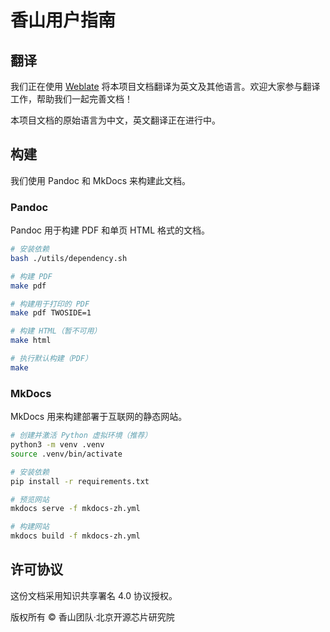 # 香山用户指南

## 翻译

我们正在使用 [Weblate](https://hosted.weblate.org/projects/openxiangshan/user-guide/) 将本项目文档翻译为英文及其他语言。欢迎大家参与翻译工作，帮助我们一起完善文档！

本项目文档的原始语言为中文，英文翻译正在进行中。

## 构建

我们使用 Pandoc 和 MkDocs 来构建此文档。

### Pandoc

Pandoc 用于构建 PDF 和单页 HTML 格式的文档。

```bash
# 安装依赖
bash ./utils/dependency.sh

# 构建 PDF
make pdf

# 构建用于打印的 PDF
make pdf TWOSIDE=1

# 构建 HTML（暂不可用）
make html

# 执行默认构建（PDF）
make
```

### MkDocs

MkDocs 用来构建部署于互联网的静态网站。

```bash
# 创建并激活 Python 虚拟环境（推荐）
python3 -m venv .venv
source .venv/bin/activate

# 安装依赖
pip install -r requirements.txt

# 预览网站
mkdocs serve -f mkdocs-zh.yml

# 构建网站
mkdocs build -f mkdocs-zh.yml
```

## 许可协议

这份文档采用知识共享署名 4.0 协议授权。

版权所有 © 香山团队·北京开源芯片研究院
